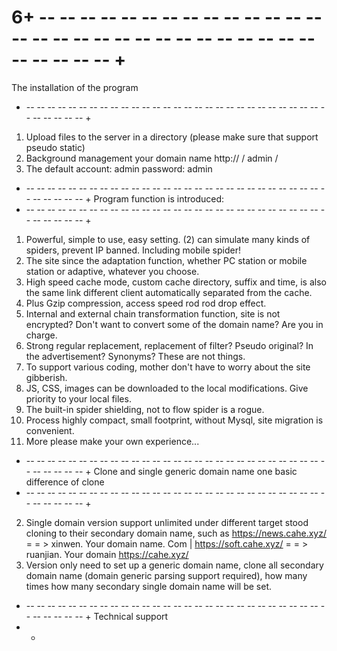 # 6+ -- -- -- -- -- -- -- -- -- -- -- -- -- -- -- -- -- -- -- -- -- -- -- -- -- -- -- -- -- -- -- -- -- -- +
The installation of the program
+ -- -- -- -- -- -- -- -- -- -- -- -- -- -- -- -- -- -- -- -- -- -- -- -- -- -- -- -- -- -- -- -- -- -- +
1. Upload files to the server in a directory (please make sure that support pseudo static)
2. Background management your domain name http:// / admin /
3. The default account: admin password: admin

+ -- -- -- -- -- -- -- -- -- -- -- -- -- -- -- -- -- -- -- -- -- -- -- -- -- -- -- -- -- -- -- -- -- -- +
Program function is introduced:
+ -- -- -- -- -- -- -- -- -- -- -- -- -- -- -- -- -- -- -- -- -- -- -- -- -- -- -- -- -- -- -- -- -- -- +
1. Powerful, simple to use, easy setting.
(2) can simulate many kinds of spiders, prevent IP banned. Including mobile spider!
3. The site since the adaptation function, whether PC station or mobile station or adaptive, whatever you choose.
4. High speed cache mode, custom cache directory, suffix and time, is also the same link different client automatically separated from the cache.
5. Plus Gzip compression, access speed rod rod drop effect.
6. Internal and external chain transformation function, site is not encrypted? Don't want to convert some of the domain name? Are you in charge.
7. Strong regular replacement, replacement of filter? Pseudo original? In the advertisement? Synonyms? These are not things.
8. To support various coding, mother don't have to worry about the site gibberish.
9. JS, CSS, images can be downloaded to the local modifications. Give priority to your local files.
10. The built-in spider shielding, not to flow spider is a rogue.
11. Process highly compact, small footprint, without Mysql, site migration is convenient.
12. More please make your own experience...

+ -- -- -- -- -- -- -- -- -- -- -- -- -- -- -- -- -- -- -- -- -- -- -- -- -- -- -- -- -- -- -- -- -- -- +
Clone and single generic domain name one basic difference of clone
+ -- -- -- -- -- -- -- -- -- -- -- -- -- -- -- -- -- -- -- -- -- -- -- -- -- -- -- -- -- -- -- -- -- -- +
2. Single domain version support unlimited under different target stood cloning to their secondary domain name, such as https://news.cahe.xyz/ = = > xinwen. Your domain name. Com | https://soft.cahe.xyz/ = = > ruanjian. Your domain https://cahe.xyz/
3. Version only need to set up a generic domain name, clone all secondary domain name (domain generic parsing support required), how many times how many secondary single domain name will be set.
+ -- -- -- -- -- -- -- -- -- -- -- -- -- -- -- -- -- -- -- -- -- -- -- -- -- -- -- -- -- -- -- -- -- -- +
Technical support
+ -
